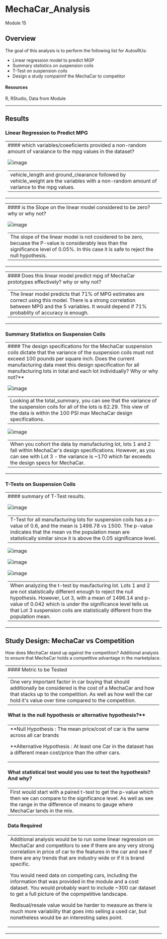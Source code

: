 # MechaCar_Analysis
Module 15

## Overview
The goal of this analysis is to perform the following list for AutosRUs:
- Linear regression model to predict MGP
- Summary statistics on suspension coils
- T-Test on suspension coils
- Design a study compairinf the MechaCar to competitor

#### Resources
R, RStudio, Data from Module

----------------------------------------------------------------------------------------------------------------------------------------------------------------------

## Results

### Linear Regression to Predict MPG

<table><tr><td>
#### which variables/coeeficients provided a non-random amount of varaiance to the mpg values in the dataset?

![image](https://user-images.githubusercontent.com/94019661/161610216-1847361b-c78b-4340-b2b3-24f0cc352c53.png)

<table><tr><td> vehicle_length and ground_clearance followed by vehicle_weight are the variables with a non-random amount of variance to the mpg values.</td></tr></table> 
</td></tr></table> 


<table><tr><td>
#### is the Slope on the linear model considered to be zero? why or why not?


![image](https://user-images.githubusercontent.com/94019661/161610233-22296f60-fa94-46b5-8b77-1857b0a53b79.png)

<table><tr><td> The slope of the linear model is not cosidered to be zero, becuase the P-value is considerably less than the significance level of 0.05%. In this case it is safe to reject the null hypothesis.</td></tr></table> 
</td></tr></table> 



<table><tr><td>
#### Does this linear model predict mpg of MechaCar prototypes effectively? why or why not?


<table><tr><td> The linear model predicts that 71% of MPG estimates are correct using this model. There is a strong correlation between MPG and the 5 variables. It would depend if 71% probablity of accuracy is enough. </td></tr></table> 
</td></tr></table> 




### Summary Statistics on Suspension Coils


<table><tr><td>
#### The design specifications for the MechaCar suspension coils dictate that the variance of the suspension coils must not exceed 100 pounds per square inch. Does the current manufacturing data meet this design specification for all manufacturing lots in total and each lot individually? Why or why not?**

![image](https://user-images.githubusercontent.com/94019661/161610293-647f02d9-7deb-4b0e-9ee3-3424017538ac.png)

<table><tr><td> Looking at the total_summary, you can see that the variance of the suspension coils for all of the lots is 62.29. This view of the data is within the 100 PSI max MechaCar design specifications. </td></tr></table> 

![image](https://user-images.githubusercontent.com/94019661/161610323-47e53d0d-5a37-48c3-9860-d9da0956dbfc.png)

<table><tr><td> When you cohort the data by manufacturing lot, lots 1 and 2 fall within MechaCar's design specifications. However, as you can see with Lot 3 - the variance is ~170 which far exceeds the design specs for MechaCar.</td></tr></table> 
</td></tr></table> 



### T-Tests on Suspension Coils


<table><tr><td>
#### summary of T-Test results.

![image](https://user-images.githubusercontent.com/94019661/161610351-3071c991-6f44-4276-ba91-3798ae756211.png)

<table><tr><td> T-Test for all manufacturing lots for suspension coils has a p-value of 0.6, and the mean is 1498.78 vs 1500. The p-value indicates that the mean vs the population mean are statistically similar since it is above the 0.05 significance level.</td></tr></table> 


![image](https://user-images.githubusercontent.com/94019661/161610371-f1b5c017-0a73-436b-b93f-22c2389644b8.png)

![image](https://user-images.githubusercontent.com/94019661/161610382-47c4a0fc-dd79-4ec5-8aeb-ebe40dde6fbf.png)

![image](https://user-images.githubusercontent.com/94019661/161610399-7d6efac4-c2d4-4e05-ab28-e10366ceb123.png)


<table><tr><td> When analyzing the t-test by maufacturing lot. Lots 1 and 2 are not statistically different enough to reject the null hypothesis. However, Lot 3, with a mean of 1496.14 and p-value of 0.042 which is under the significance level tells us that Lot 3 suspension coils are statistically different from the population mean.</td></tr></table> 
</td></tr></table> 



## Study Design: MechaCar vs Competition

How does MechaCar stand up against the competition? Additional analysis to ensure that MechaCar holds a competitive advantage in the marketplace.


<table><tr><td>
#### Metric to be Tested


<table><tr><td> One very important factor in car buying that should additionally be considered is the cost of a MechaCar and how that stacks up to the competition. As well as how well the car hold it's value over time compared to the competition.</td></tr></table> 


#### What is the null hypothesis or alternative hypothesis?**

 <table><tr><td>  **Null Hypothesis :
  The mean price/cost of car is the same across all car brands

  **Alternative Hypothesis :
  At least one Car in the dataset has a different mean cost/price than the other cars.</td></tr></table> 


#### What statistical test would you use to test the hypothesis? And why?

<table><tr><td> First would start with a paired t-test to get the p-value which then we can compare to the significance level. As well as see the range in the difference of means to gauge where MechaCar lands in the mix.</td></tr></table> 


#### Data Required

<table><tr><td> Additional analysis would be to run some linear regression on MechaCar and competitors to see if there are any very strong correlation in price of car to the features in the car and see if there are any trends that are industry wide or if it is brand specific.

You would need data on competing cars, including the information that was provided in the module and a cost dataset. You would probably want to include ~300 car dataset to get a full picture of the copmpetitive landscape.

Redisual/resale value would be harder to measure as there is much more variability that goes into selling a used car, but nonetheless would be an interesting sales point.</td></tr></table> 
</td></tr></table> 

